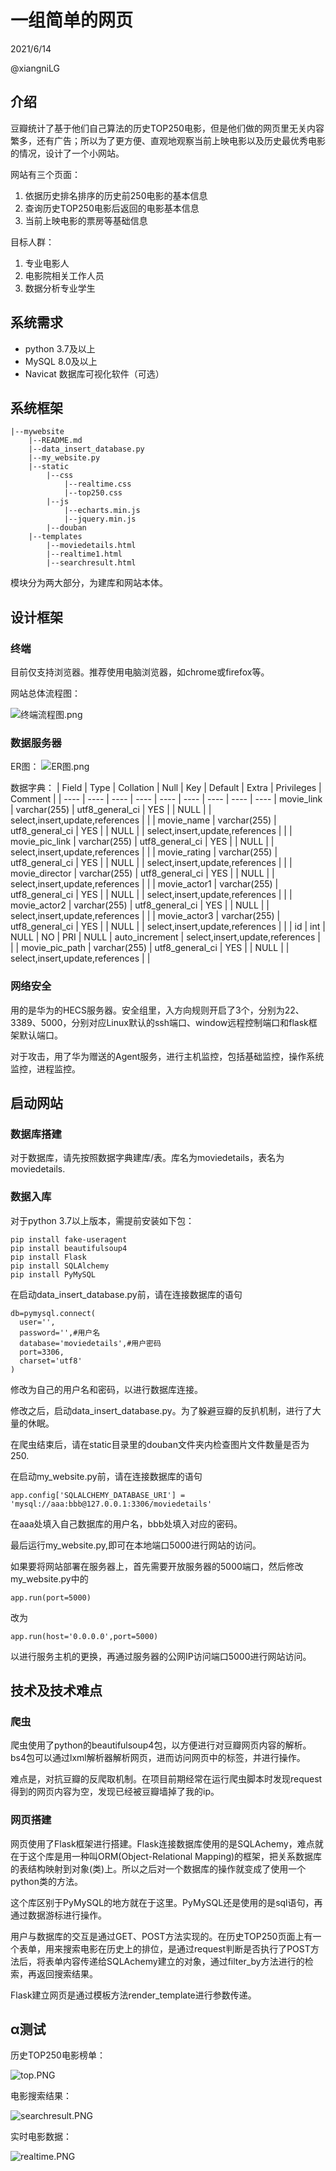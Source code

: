 # 一组简单的网页
2021/6/14

@xiangniLG 

## 介绍
豆瓣统计了基于他们自己算法的历史TOP250电影，但是他们做的网页里无关内容繁多，还有广告；所以为了更方便、直观地观察当前上映电影以及历史最优秀电影的情况，设计了一个小网站。

网站有三个页面：
1.  依据历史排名排序的历史前250电影的基本信息
2.  查询历史TOP250电影后返回的电影基本信息
3.  当前上映电影的票房等基础信息

目标人群：
1.  专业电影人
2.  电影院相关工作人员
3.  数据分析专业学生

## 系统需求
- python 3.7及以上
- MySQL 8.0及以上
- Navicat 数据库可视化软件（可选）

## 系统框架
    |--mywebsite
        |--README.md
        |--data_insert_database.py
        |--my_website.py
        |--static
            |--css
                |--realtime.css
                |--top250.css
            |--js
                |--echarts.min.js
                |--jquery.min.js
            |--douban
        |--templates
            |--moviedetails.html
            |--realtime1.html
            |--searchresult.html
模块分为两大部分，为建库和网站本体。

## 设计框架
### 终端
目前仅支持浏览器。推荐使用电脑浏览器，如chrome或firefox等。

网站总体流程图：

![终端流程图.png](https://i.loli.net/2021/06/14/eqkVLAbjfPQXRWd.png)

### 数据服务器
ER图：
![ER图.png](https://i.loli.net/2021/06/14/wUi7fXyMx8QCAHk.png)

数据字典：
| Field | Type | Collation | Null | Key | Default | Extra | Privileges | Comment |
| ---- | ---- | ---- | ---- | ---- | ---- | ---- | ---- | ---- 
| movie_link     | varchar(255) | utf8_general_ci | YES  |     | NULL    |                | select,insert,update,references |         |
| movie_name     | varchar(255) | utf8_general_ci | YES  |     | NULL    |                | select,insert,update,references |         |
| movie_pic_link | varchar(255) | utf8_general_ci | YES  |     | NULL    |                | select,insert,update,references |         |
| movie_rating   | varchar(255) | utf8_general_ci | YES  |     | NULL    |                | select,insert,update,references |         |
| movie_director | varchar(255) | utf8_general_ci | YES  |     | NULL    |                | select,insert,update,references |         |
| movie_actor1   | varchar(255) | utf8_general_ci | YES  |     | NULL    |                | select,insert,update,references |         |
| movie_actor2   | varchar(255) | utf8_general_ci | YES  |     | NULL    |                | select,insert,update,references |         |
| movie_actor3   | varchar(255) | utf8_general_ci | YES  |     | NULL    |                | select,insert,update,references |         |
| id             | int          | NULL            | NO   | PRI | NULL    | auto_increment | select,insert,update,references |         |
| movie_pic_path | varchar(255) | utf8_general_ci | YES  |     | NULL    |                | select,insert,update,references |         |

### 网络安全
用的是华为的HECS服务器。安全组里，入方向规则开启了3个，分别为22、3389、5000，分别对应Linux默认的ssh端口、window远程控制端口和flask框架默认端口。

对于攻击，用了华为赠送的Agent服务，进行主机监控，包括基础监控，操作系统监控，进程监控。

## 启动网站
### 数据库搭建
对于数据库，请先按照数据字典建库/表。库名为moviedetails，表名为moviedetails.
### 数据入库
对于python 3.7以上版本，需提前安装如下包：
```
pip install fake-useragent
pip install beautifulsoup4
pip install Flask
pip install SQLAlchemy
pip install PyMySQL
```

在启动data_insert_database.py前，请在连接数据库的语句
```
db=pymysql.connect(
  user='',
  password='',#用户名
  database='moviedetails',#用户密码
  port=3306,
  charset='utf8'
)
```
修改为自己的用户名和密码，以进行数据库连接。

修改之后，启动data_insert_database.py。为了躲避豆瓣的反扒机制，进行了大量的休眠。

在爬虫结束后，请在static目录里的douban文件夹内检查图片文件数量是否为250.

在启动my_website.py前，请在连接数据库的语句
```
app.config['SQLALCHEMY_DATABASE_URI'] = 'mysql://aaa:bbb@127.0.0.1:3306/moviedetails'
```
在aaa处填入自己数据库的用户名，bbb处填入对应的密码。

最后运行my_website.py,即可在本地端口5000进行网站的访问。

如果要将网站部署在服务器上，首先需要开放服务器的5000端口，然后修改my_website.py中的
```
app.run(port=5000)
```
改为
```
app.run(host='0.0.0.0',port=5000)
```
以进行服务主机的更换，再通过服务器的公网IP访问端口5000进行网站访问。

## 技术及技术难点
### 爬虫
爬虫使用了python的beautifulsoup4包，以方便进行对豆瓣网页内容的解析。bs4包可以通过lxml解析器解析网页，进而访问网页中的标签，并进行操作。

难点是，对抗豆瓣的反爬取机制。在项目前期经常在运行爬虫脚本时发现request得到的网页内容为空，发现已经被豆瓣墙掉了我的ip。

### 网页搭建
网页使用了Flask框架进行搭建。Flask连接数据库使用的是SQLAchemy，难点就在于这个库是用一种叫ORM(Object-Relational Mapping)的框架，把关系数据库的表结构映射到对象(类)上。所以之后对一个数据库的操作就变成了使用一个python类的方法。

这个库区别于PyMySQL的地方就在于这里。PyMySQL还是使用的是sql语句，再通过数据游标进行操作。

用户与数据库的交互是通过GET、POST方法实现的。在历史TOP250页面上有一个表单，用来搜索电影在历史上的排位，是通过request判断是否执行了POST方法后，将表单内容传递给SQLAchemy建立的对象，通过filter_by方法进行的检索，再返回搜索结果。

Flask建立网页是通过模板方法render_template进行参数传递。

## α测试
历史TOP250电影榜单：

![top.PNG](https://i.loli.net/2021/06/14/ROPZutoxWpw5hav.png)

电影搜索结果：

![searchresult.PNG](https://i.loli.net/2021/06/14/KWjDOiMF6t1z28G.png)

实时电影数据：

![realtime.PNG](https://i.loli.net/2021/06/14/nlANe4IYa8qcxWk.png)
  